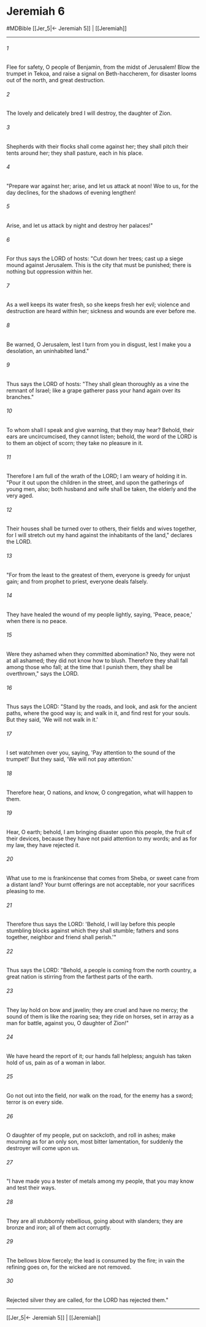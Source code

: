 # Jeremiah 6
#MDBible
[[Jer_5|← Jeremiah 5]] | [[Jeremiah]]

***

###### 1 
Flee for safety, O people of Benjamin, from the midst of Jerusalem! Blow the trumpet in Tekoa, and raise a signal on Beth-haccherem, for disaster looms out of the north, and great destruction. 

###### 2 
The lovely and delicately bred I will destroy, the daughter of Zion. 

###### 3 
Shepherds with their flocks shall come against her; they shall pitch their tents around her; they shall pasture, each in his place. 

###### 4 
"Prepare war against her; arise, and let us attack at noon! Woe to us, for the day declines, for the shadows of evening lengthen! 

###### 5 
Arise, and let us attack by night and destroy her palaces!" 

###### 6 
For thus says the LORD of hosts: "Cut down her trees; cast up a siege mound against Jerusalem. This is the city that must be punished; there is nothing but oppression within her. 

###### 7 
As a well keeps its water fresh, so she keeps fresh her evil; violence and destruction are heard within her; sickness and wounds are ever before me. 

###### 8 
Be warned, O Jerusalem, lest I turn from you in disgust, lest I make you a desolation, an uninhabited land." 

###### 9 
Thus says the LORD of hosts: "They shall glean thoroughly as a vine the remnant of Israel; like a grape gatherer pass your hand again over its branches." 

###### 10 
To whom shall I speak and give warning, that they may hear? Behold, their ears are uncircumcised, they cannot listen; behold, the word of the LORD is to them an object of scorn; they take no pleasure in it. 

###### 11 
Therefore I am full of the wrath of the LORD; I am weary of holding it in. "Pour it out upon the children in the street, and upon the gatherings of young men, also; both husband and wife shall be taken, the elderly and the very aged. 

###### 12 
Their houses shall be turned over to others, their fields and wives together, for I will stretch out my hand against the inhabitants of the land," declares the LORD. 

###### 13 
"For from the least to the greatest of them, everyone is greedy for unjust gain; and from prophet to priest, everyone deals falsely. 

###### 14 
They have healed the wound of my people lightly, saying, 'Peace, peace,' when there is no peace. 

###### 15 
Were they ashamed when they committed abomination? No, they were not at all ashamed; they did not know how to blush. Therefore they shall fall among those who fall; at the time that I punish them, they shall be overthrown," says the LORD. 

###### 16 
Thus says the LORD: "Stand by the roads, and look, and ask for the ancient paths, where the good way is; and walk in it, and find rest for your souls. But they said, 'We will not walk in it.' 

###### 17 
I set watchmen over you, saying, 'Pay attention to the sound of the trumpet!' But they said, 'We will not pay attention.' 

###### 18 
Therefore hear, O nations, and know, O congregation, what will happen to them. 

###### 19 
Hear, O earth; behold, I am bringing disaster upon this people, the fruit of their devices, because they have not paid attention to my words; and as for my law, they have rejected it. 

###### 20 
What use to me is frankincense that comes from Sheba, or sweet cane from a distant land? Your burnt offerings are not acceptable, nor your sacrifices pleasing to me. 

###### 21 
Therefore thus says the LORD: 'Behold, I will lay before this people stumbling blocks against which they shall stumble; fathers and sons together, neighbor and friend shall perish.'" 

###### 22 
Thus says the LORD: "Behold, a people is coming from the north country, a great nation is stirring from the farthest parts of the earth. 

###### 23 
They lay hold on bow and javelin; they are cruel and have no mercy; the sound of them is like the roaring sea; they ride on horses, set in array as a man for battle, against you, O daughter of Zion!" 

###### 24 
We have heard the report of it; our hands fall helpless; anguish has taken hold of us, pain as of a woman in labor. 

###### 25 
Go not out into the field, nor walk on the road, for the enemy has a sword; terror is on every side. 

###### 26 
O daughter of my people, put on sackcloth, and roll in ashes; make mourning as for an only son, most bitter lamentation, for suddenly the destroyer will come upon us. 

###### 27 
"I have made you a tester of metals among my people, that you may know and test their ways. 

###### 28 
They are all stubbornly rebellious, going about with slanders; they are bronze and iron; all of them act corruptly. 

###### 29 
The bellows blow fiercely; the lead is consumed by the fire; in vain the refining goes on, for the wicked are not removed. 

###### 30 
Rejected silver they are called, for the LORD has rejected them." 

***

[[Jer_5|← Jeremiah 5]] | [[Jeremiah]]
